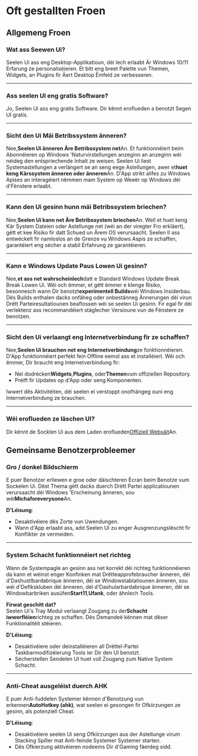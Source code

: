 # **Oft gestallten Froen**

## **Allgemeng Froen**

### **Wat ass Seewen Ui?**

Seelen Ui ass eng Desktop-Applikatioun, déi Iech erlaabt Är Windows 10/11 Erfarung ze personaliséieren. Et bitt eng breet Palette vun Themen, Widgets, an Plugins fir Äert Desktop Ëmfeld ze verbesseren.

***

### **Ass seelen UI eng gratis Software?**

Jo, Seelen Ui ass eng gratis Software. Dir kënnt eroflueden a benotzt Segen UI gratis.

***

### **Sicht den Ui Mäi Betribssystem änneren?**

Nee,**Seelen Ui änneren Äre Betribssystem net**An. Et funktionnéiert beim Abonnéieren op Windows 'Naturvirstellungen anzeginn an anzeginn wéi néideg den entspriechende Inhalt ze weisen. Seelen Ui liest Systemastellungen a verlängert se an seng eege Astellungen, awer et**huet keng Kärssystem änneren oder änneren**An. D'App strikt alifes zu Windows Apises an interagéiert nëmmen mam System op Weeër op Windows déi d'Fënstere erlaabt.

***

### **Kann den Ui gesinn hunn mäi Betribssystem briechen?**

Nee,**Seelen Ui kann net Äre Betribssystem briechen**An. Well et huet keng Kär System Dateien oder Astellunge net (wéi an der viregter Fro erkläert), gëtt et kee Risiko fir datt Schued un Ärem OS verursaacht. Seelen II ass entwéckelt fir namloslos an de Grenze vu Windows Aspis ze schaffen, garantéiert eng sécher a stabil Erfahrung ze garantéieren.

***

### **Kann e Windows Update Paus Lowen Ui gesinn?**

Nee,**et ass net wahrscheinlech**datt e Standard Windows Update Break Break Lowen Ui. Wéi och ëmmer, et gëtt ëmmer e klenge Risiko, besonnesch wann Dir benotzt**experimentell Builds**wéi Windows Insiderbau. Dës Builds enthalen dacks onfäheg oder onbestänneg Ännerungen déi virun Drëtt Parteiresultatiounen beaflossen wéi se seelen Ui gesinn. Fir egal fir déi verlektenz ass recommandéiert stäglecher Versioune vun de Fënstere ze benotzen.

***

### **Sicht den Ui verlaangt eng Internetverbindung fir ze schaffen?**

Nee,**Seelen Ui brauchen net eng Internetverbindung**ze fonktionnéieren. D'App funktionnéiert perfekt fein Offline eemol ass et installéiert. Wéi och ëmmer, Dir braucht eng Internetverbindung fir:

* Nei dodrécken**Widgets**,**Plugins**, oder**Themen**vum offiziellen Repository.
* Préift fir Updates op d'App oder seng Komponenten.

Iwwert dës Aktivitéiten, déi seelen ei verstoppt onofhängeg ouni eng Internetverbindung ze brauchen.

***

### **Wéi eroflueden ze läschen UI?**

Dir kënnt de Socklen Ui aus dem Laden eroflueden[Offiziell Websäit](https://seelen.io)An.

## **Gemeinsame Benotzerprobleemer**

### **Gro / donkel Bildschierm**

E puer Benotzer erliewen e groe oder däischteren Écran beim Benotze vum Sockelen Ui. Dëst Thema gëtt dacks duerch Drëtt Partei applicatiounen verursaacht déi Windows 'Erscheinung änneren, sou wéi**Michaforeverysone**An.

**D'Léisung**:

* Desaktivéiere dës Zorte vun Uwendungen.
* Wann d'App erlaabt ass, add Seelen UI zu enger Ausgrenzungslëscht fir Konflikter ze vermeiden.

***

### **System Schacht funktionnéiert net richteg**

Wann de Systempagle an gesinn ass net korrekt déi richteg funktionnéieren da kann et wéinst enger Konfinken mat Drëtteapprofebraucher änneren, déi d'Dashustlbardabrique änneren, déi se Windowstablatiounen änneren, sou wéi d'Defikskluben déi änneren, déi d'Dashularbardabrique änneren, déi se Windowbarbriken ausüfen**Start11**,**Ufank**, oder ähnlech Tools.

**Firwat geschitt dat?**\
Seelen Ui's Tray Modul verlaangt Zougang zu der**Schacht iwwerfléien**richteg ze schaffen. Dës Demandeë kënnen mat dëser Funktionalitéit stéieren.

**D'Léisung**:

* Desaktivéiere oder deinstalléieren all Drëttel-Partei Taskbarmodifizéierung Tools ier Dir den UI benotzt.
* Sécherstellen Sendelen UI huet voll Zougang zum Native System Schacht.

***

### **Anti-Cheat ausgeléist duerch AHK**

E puer Anti-fuddelen Systemer kënnen d'Benotzung vun erkennen**AutoHotkey (ahk)**, wat seelen ei gesongen fir Ofkiirzungen ze gesinn, als potenziell Cheat.

**D'Léisung**:

* Desaktivéiere seelen Ui seng Ofkiirzungen aus der Astellunge virum Stacking Spiller mat Anti-feinde Systemer Systemer starten.
* Dës Ofkierzung aktivéieren nodeems Dir d'Gaming fäerdeg sidd.
